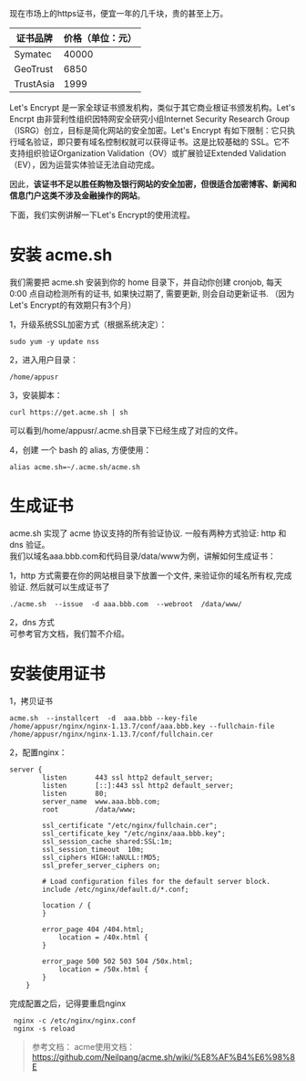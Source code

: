 现在市场上的https证书，便宜一年的几千块，贵的甚至上万。

证书品牌 | 价格（单位：元）
---|---
Symatec|40000
GeoTrust | 6850
TrustAsia | 1999



Let's Encrypt 是一家全球证书颁发机构，类似于其它商业根证书颁发机构。Let's Encrpt 由非营利性组织因特网安全研究小组Internet Security Research Group（ISRG）创立，目标是简化网站的安全加密。Let's Encrypt 有如下限制：它只执行域名验证，即只要有域名控制权就可以获得证书。这是比较基础的 SSL。它不支持组织验证Organization Validation（OV）或扩展验证Extended Validation（EV），因为运营实体验证无法自动完成。    

因此，**该证书不足以胜任购物及银行网站的安全加密，但很适合加密博客、新闻和信息门户这类不涉及金融操作的网站**。    
   
下面，我们实例讲解一下Let's Encrypt的使用流程。
# 安装 acme.sh  
我们需要把 acme.sh 安装到你的 home 目录下，并自动你创建 cronjob, 每天 0:00 点自动检测所有的证书, 如果快过期了, 需要更新, 则会自动更新证书. （因为Let's Encrypt的有效期只有3个月）  

1，升级系统SSL加密方式（根据系统决定）：

```
sudo yum -y update nss
```

2，进入用户目录：

```
/home/appusr
```
3，安装脚本：

```
curl https://get.acme.sh | sh
```
可以看到/home/appusr/.acme.sh目录下已经生成了对应的文件。     
    
4，创建 一个 bash 的 alias, 方便使用：

```
alias acme.sh=~/.acme.sh/acme.sh
```

# 生成证书
acme.sh 实现了 acme 协议支持的所有验证协议. 一般有两种方式验证: http 和 dns 验证。    
我们以域名aaa.bbb.com和代码目录/data/www为例，讲解如何生成证书：    

1，http 方式需要在你的网站根目录下放置一个文件, 来验证你的域名所有权,完成验证. 然后就可以生成证书了

```
./acme.sh  --issue  -d aaa.bbb.com  --webroot  /data/www/
```
2，dns 方式    
可参考官方文档，我们暂不介绍。
# 安装使用证书
1，拷贝证书    

```
acme.sh  --installcert  -d  aaa.bbb --key-file  /home/appusr/nginx/nginx-1.13.7/conf/aaa.bbb.key --fullchain-file /home/appusr/nginx/nginx-1.13.7/conf/fullchain.cer
```
2，配置nginx：

```
server {
        listen       443 ssl http2 default_server;
        listen       [::]:443 ssl http2 default_server;
        listen       80;
        server_name  www.aaa.bbb.com;
        root         /data/www;

        ssl_certificate "/etc/nginx/fullchain.cer";
        ssl_certificate_key "/etc/nginx/aaa.bbb.key";
        ssl_session_cache shared:SSL:1m;
        ssl_session_timeout  10m;
        ssl_ciphers HIGH:!aNULL:!MD5;
        ssl_prefer_server_ciphers on;

        # Load configuration files for the default server block.
        include /etc/nginx/default.d/*.conf;

        location / {
        }

        error_page 404 /404.html;
            location = /40x.html {
        }

        error_page 500 502 503 504 /50x.html;
            location = /50x.html {
        }
    }

```
完成配置之后，记得要重启nginx

```
 nginx -c /etc/nginx/nginx.conf    
 nginx -s reload
```



> 参考文档： 
acme使用文档：https://github.com/Neilpang/acme.sh/wiki/%E8%AF%B4%E6%98%8E
